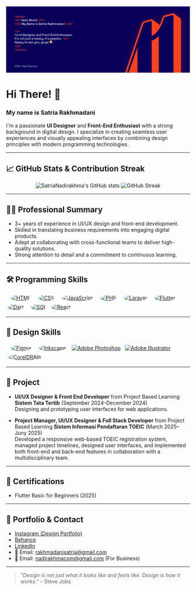 ![This is Banner](https://github.com/SatriaNadirakhma/SatriaNadirakhma/blob/main/Banner.png)

# Hi There! 👋  
### My name is Satria Rakhmadani  

I'm a passionate **UI Designer** and **Front-End Enthusiast** with a strong background in digital design. I specialize in creating seamless user experiences and visually appealing interfaces by combining design principles with modern programming technologies.

---

## 📈 GitHub Stats & Contribution Streak

<p align="center">
  <img src="https://github-readme-stats.vercel.app/api?username=SatriaNadirakhma&show_icons=true&theme=radical" alt="SatriaNadirakhma's GitHub stats" height="180"/>
  <img src="https://github-readme-streak-stats.herokuapp.com/?user=SatriaNadirakhma&theme=radical" alt="GitHub Streak" height="180"/>
</p>

---

## 🧑‍💼 Professional Summary

- 3+ years of experience in UI/UX design and front-end development.
- Skilled in translating business requirements into engaging digital products.
- Adept at collaborating with cross-functional teams to deliver high-quality solutions.
- Strong attention to detail and a commitment to continuous learning.

---

## 🛠️ Programming Skills

<p align="left">
  <a href="https://developer.mozilla.org/docs/Web/HTML" target="_blank"><img src="https://cdn.jsdelivr.net/gh/devicons/devicon/icons/html5/html5-plain.svg" alt="HTML" width="40" height="40" style="background:#ffffff; border-radius:50%; padding:4px;"/></a>
  <a href="https://developer.mozilla.org/docs/Web/CSS" target="_blank"><img src="https://cdn.jsdelivr.net/gh/devicons/devicon/icons/css3/css3-plain.svg" alt="CSS" width="40" height="40" style="background:#ffffff; border-radius:50%; padding:4px;"/></a>
  <a href="https://developer.mozilla.org/docs/Web/JavaScript" target="_blank"><img src="https://cdn.jsdelivr.net/gh/devicons/devicon/icons/javascript/javascript-plain.svg" alt="JavaScript" width="40" height="40" style="background:#ffffff; border-radius:50%; padding:4px;"/></a>
  <a href="https://www.php.net/" target="_blank"><img src="https://cdn.jsdelivr.net/gh/devicons/devicon/icons/php/php-original.svg" alt="PHP" width="40" height="40" style="background:#ffffff; border-radius:50%; padding:4px;"/></a>
  <a href="https://laravel.com/" target="_blank"><img src="https://cdn.jsdelivr.net/gh/devicons/devicon/icons/laravel/laravel-original.svg" alt="Laravel" width="40" height="40" style="background:#ffffff; border-radius:50%; padding:4px;"/></a>
  <a href="https://flutter.dev/" target="_blank"><img src="https://cdn.jsdelivr.net/gh/devicons/devicon/icons/flutter/flutter-plain.svg" alt="Flutter" width="40" height="40" style="background:#ffffff; border-radius:50%; padding:4px;"/></a>
  <a href="https://dart.dev/" target="_blank"><img src="https://cdn.jsdelivr.net/gh/devicons/devicon/icons/dart/dart-plain.svg" alt="Dart" width="40" height="40" style="background:#ffffff; border-radius:50%; padding:4px;"/></a>
  <a href="https://www.mysql.com/" target="_blank"><img src="https://cdn.jsdelivr.net/gh/devicons/devicon/icons/mysql/mysql-original.svg" alt="SQL" width="40" height="40" style="background:#ffffff; border-radius:50%; padding:4px;"/></a>
  <a href="https://react.dev/" target="_blank"><img src="https://cdn.jsdelivr.net/gh/devicons/devicon/icons/react/react-original.svg" alt="React" width="40" height="40" style="background:#ffffff; border-radius:50%; padding:4px;"/></a>
</p>

---

## 🎨 Design Skills

<p align="left">
  <a href="https://www.figma.com/" target="_blank"><img src="https://cdn.jsdelivr.net/gh/devicons/devicon/icons/figma/figma-original.svg" alt="Figma" width="40" height="40" style="background:#ffffff; border-radius:50%; padding:4px;"/></a>
  <a href="https://inkscape.org/" target="_blank"><img src="https://cdn.jsdelivr.net/gh/devicons/devicon/icons/inkscape/inkscape-original.svg" alt="Inkscape" width="40" height="40" style="background:#ffffff; border-radius:50%; padding:4px;"/></a>
  <a href="https://www.adobe.com/products/photoshop.html" target="_blank"><img src="https://upload.wikimedia.org/wikipedia/commons/a/af/Adobe_Photoshop_CC_icon.svg" alt="Adobe Photoshop" width="40" height="40"/></a>
  <a href="https://www.adobe.com/products/illustrator.html" target="_blank"><img src="https://upload.wikimedia.org/wikipedia/commons/f/fb/Adobe_Illustrator_CC_icon.svg" alt="Adobe Illustrator" width="40" height="40"/></a>
  <a href="https://www.coreldraw.com/" target="_blank"><img src="https://cdn.jsdelivr.net/gh/devicons/devicon/icons/coreldraw/coreldraw-original.svg" alt="CorelDRAW" width="40" height="40" style="background:#ffffff; border-radius:50%; padding:4px;"/></a>
</p>

---

## 💼 Project

- **UI/UX Designer & Front End Developer** from Project Based Learning **Sistem Tata Tertib** (September 2024–December 2024)  
  Designing and prototyping user interfaces for web applications.

- **Project Manager, UI/UX Designer & Full Stack Developer** from Project Based Learning **Sistem Informasi Pendaftaran TOEIC** (March 2025–Juny 2025)  
  Developed a responsive web-based TOEIC registration system, managed project timelines, designed user interfaces, and implemented both front-end and back-end features in collaboration with a multidisciplinary team.

---

## 📜 Certifications

- Flutter Basic for Beginners (2025)

---

## 📂 Portfolio & Contact

- [Instagram (Design Portfolio)](https://instagram.com/nadirakhma.svg)  
- [Behance](https://www.behance.net/rakhmanadi2005)  
- [LinkedIn](https://linkedin.com/in/satria-rakhmadani/) <!-- Tambahkan jika ada -->
- 📧 Email: rakhmadanisatria@gmail.com
- 📧 Email: nadirakhmacom@gmail.com (For Business)

---

> _"Design is not just what it looks like and feels like. Design is how it works."_ – Steve Jobs
